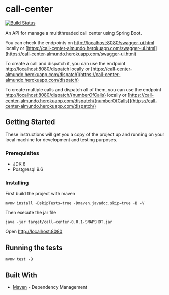 # call-center

[![Build Status](https://travis-ci.org/jkevingutierrez/call-center.svg?branch=master)](https://travis-ci.org/jkevingutierrez/call-center)

An API for manage a multithreaded call center using Spring Boot.

You can check the endpoints on [http://localhost:8080/swagger-ui.html](http://localhost:8080/swagger-ui.html) locally or [https://call-center-almundo.herokuapp.com/swagger-ui.html](https://call-center-almundo.herokuapp.com/swagger-ui.html)

To create a call and dispatch it, you can use the endpoint [http://localhost:8080/dispatch](http://localhost:8080/dispatch) locally or [https://call-center-almundo.herokuapp.com/dispatch](https://call-center-almundo.herokuapp.com/dispatch)

To create multiple calls and dispatch all of them, you can use the endpoint [http://localhost:8080/dispatch/{numberOfCalls}](http://localhost:8080/dispatch/) locally or [https://call-center-almundo.herokuapp.com/dispatch/{numberOfCalls}](https://call-center-almundo.herokuapp.com/dispatch/)

## Getting Started

These instructions will get you a copy of the project up and running on your local machine for development and testing purposes.

### Prerequisites

* JDK 8
* Postgresql 9.6

### Installing

First build the project with maven

```
mvnw install -DskipTests=true -Dmaven.javadoc.skip=true -B -V
```

Then execute the jar file

```
java -jar target/call-center-0.0.1-SNAPSHOT.jar
```

Open [http://localhost:8080](http://localhost:8080)

## Running the tests

```
mvnw test -B
```

## Built With

* [Maven](https://maven.apache.org/) - Dependency Management
